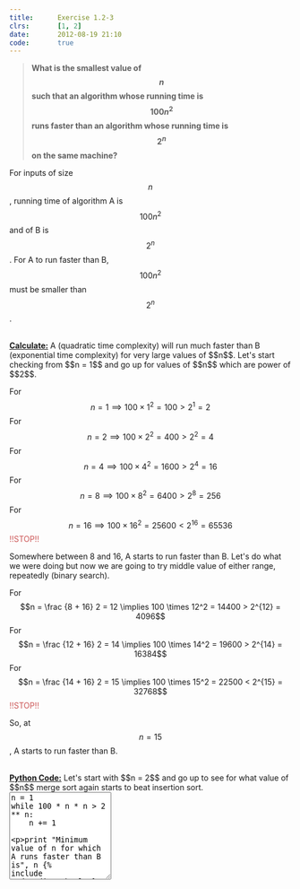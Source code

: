 ```yaml
---
title:      Exercise 1.2-3
clrs:       [1, 2]
date:       2012-08-19 21:10
code:       true
---
```


>**What is the smallest value of $$n$$ such that an algorithm whose running time is $$100n^2$$ runs faster than an algorithm whose running time is $$2^n$$ on the same machine?**

For inputs of size $$n$$, running time of algorithm A is $$100n^2$$ and of B is $$2^n$$. For A to run faster than B, $$100n^2$$ must be smaller than $$2^n$$.

<br/>
<b><u>Calculate:</u></b>
A (quadratic time complexity) will run much faster than B (exponential time complexity) for very large values of $$n$$. Let's start checking from $$n = 1$$ and go up for values of $$n$$ which are power of $$2$$.

For $$n = 1 \implies 100 \times 1^2 = 100 > 2^1 = 2$$
For $$n = 2 \implies 100 \times 2^2 = 400 > 2^2 = 4$$
For $$n = 4 \implies 100 \times 4^2 = 1600 > 2^4 = 16$$
For $$n = 8 \implies 100 \times 8^2 = 6400 > 2^8 = 256$$
For $$n = 16 \implies 100 \times 16^2 = 25600 < 2^{16} = 65536$$ <span style="color: #c55">!!STOP!!</span>

Somewhere between 8 and 16, A starts to run faster than B. Let's do what we were doing but now we are going to try middle value of either range, repeatedly (binary search).

For $$n = \frac {8 + 16} 2 = 12 \implies 100 \times 12^2 = 14400 > 2^{12} = 4096$$
For $$n = \frac {12 + 16} 2 = 14 \implies 100 \times 14^2 = 19600 > 2^{14} = 16384$$
For $$n = \frac {14 + 16} 2 = 15 \implies 100 \times 15^2 = 22500 < 2^{15} = 32768$$ <span style="color: #c55">!!STOP!!</span>

So, at $$n = 15$$, A starts to run faster than B.

<br/>
<b><u>Python Code:</u></b>
Let's start with $$n = 2$$ and go up to see for what value of $$n$$ merge sort again starts to beat insertion sort.

<div class="clrs-code-wrapper">
<textarea id="clrs-code" data-editor="python" rows="10">
n = 1
while 100 * n * n > 2 ** n:
    n += 1

print "Minimum value of n for which A runs faster than B is", n
{% include code_editor.html %}